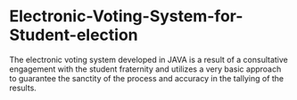 # Electronic-Voting-System-for-Student-election
The electronic voting system developed in JAVA is a result of a consultative engagement with the student fraternity and utilizes a very basic approach to guarantee the sanctity of the process and accuracy in the tallying of the results.
